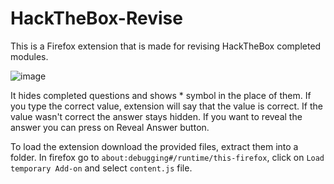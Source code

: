 # HackTheBox-Revise
This is a Firefox extension that is made for revising HackTheBox completed modules.

![image](https://github.com/user-attachments/assets/07783e06-6141-44e4-b437-0b7eb2d19ca7)

It hides completed questions and shows * symbol in the place of them. If you type the correct value, extension will say that the value is correct. If the value wasn't correct the answer stays hidden. If you want to reveal the answer you can press on Reveal Answer button. 

To load the extension download the provided files, extract them into a folder. In firefox go to `about:debugging#/runtime/this-firefox`, click on `Load temporary Add-on` and select `content.js` file.  
